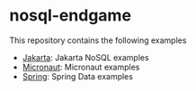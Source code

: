 # nosql-endgame
This repository contains the following examples

* [Jakarta](jakarta): Jakarta NoSQL examples
* [Micronaut](micronaut): Micronaut examples
* [Spring](spring): Spring Data examples